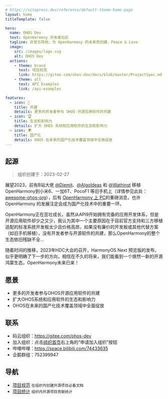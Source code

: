 ```yaml
---
# https://vitepress.dev/reference/default-theme-home-page
layout: home
titleTemplate: false

hero:
  name: OHOS Dev
  text: OpenHarmony 开发者社区
  tagline: 非官方阵地，为 OpenHarmony 的未来而创建，Peace & Love
  image:
    src: /images/logo.svg
    alt: OHOS Dev
  actions:
    - theme: brand
      text: 项目规范
      link: https://gitee.com/ohos-dev/docs/blob/master/ProjectSpec.md
    - theme: alt
      text: API Examples
      link: /api-examples

features:
  - icon: 🚄
    title: 共建
    details: 更多的开发者参与 OHOS 开源应用软件的共建
  - icon: 🏆
    title: 生态和影响力
    details: 扩大 OHOS 系统和应用软件的生态和影响力
  - icon: 🌍
    title: 国产化
    details: OHOS 在未来的国产化技术覆盖领域中全面绽放
---
```


<!-- 由于 home 布局没有 Markdown 的样式，所以要手动添加一个样式 -->
<div class="vp-doc external-link-icon-enabled container">

## 起源

> 组织创建于：2023-02-27

展望2023，前有B站大佬 [@Diemit](https://space.bilibili.com/1570309)、[@AlgoIdeas](https://space.bilibili.com/36549646) 和 [@Wathinst](https://space.bilibili.com/384743347) 移植 OpenHarmony到小米6、一加6T、PocoF1 等旧手机上（详情参见此处：[awesome-ohos-org](https://gitee.com/ohos-dev/awesome-ohos-org)），后有 [OpenHarmony 上 PC](https://mp.weixin.qq.com/s/486o6HZyvi0jqyivPnr6lQ)的重磅消息，也许 OpenHarmony 的发展注定会成为国产化技术中的重要一环。

OpenHarmony正在茁壮成长，虽然从API9开始拥有完备的应用开发体系，但是开源应用软件却少之又少，我认为其中一个主要原因在于目前官方支持和三方移植适配的标准系统开发板太少且价格高昂，如果没有廉价的开发板或其他代替方案（如旧手机移植），没有开发者参与开源软件的共建，那么OpenHarmony的整个生态依旧残缺不全...

随着时间的推移，2023年HDC大会的召开，HarmonyOS Next 预览版的发布，似乎更明确了下一步的方向，相信在不久的将来，我们能看到一个焕然一新的开源鸿蒙生态，OpenHarmony未来已来！

## 愿景

- 更多的开发者参与OHOS开源应用软件的共建
- 扩大OHOS系统和应用软件的生态和影响力
- OHOS在未来的国产化技术覆盖领域中全面绽放

## 联系

- 码云组织：<https://gitee.com/ohos-dev>
- 加入组织：点击[组织首页](https://gitee.com/ohos-dev)右上角的“申请加入组织”按钮
- 哔哩哔哩：<https://space.bilibili.com/74433635>
- 企鹅群组：752399947

## 导航

- [项目规范](./ProjectSpec.md) `在组织内创建开源项目必看文档`
- [项目统计](./ProjectStatistics.md) `组织内开源项目贡献统计`

</div>
